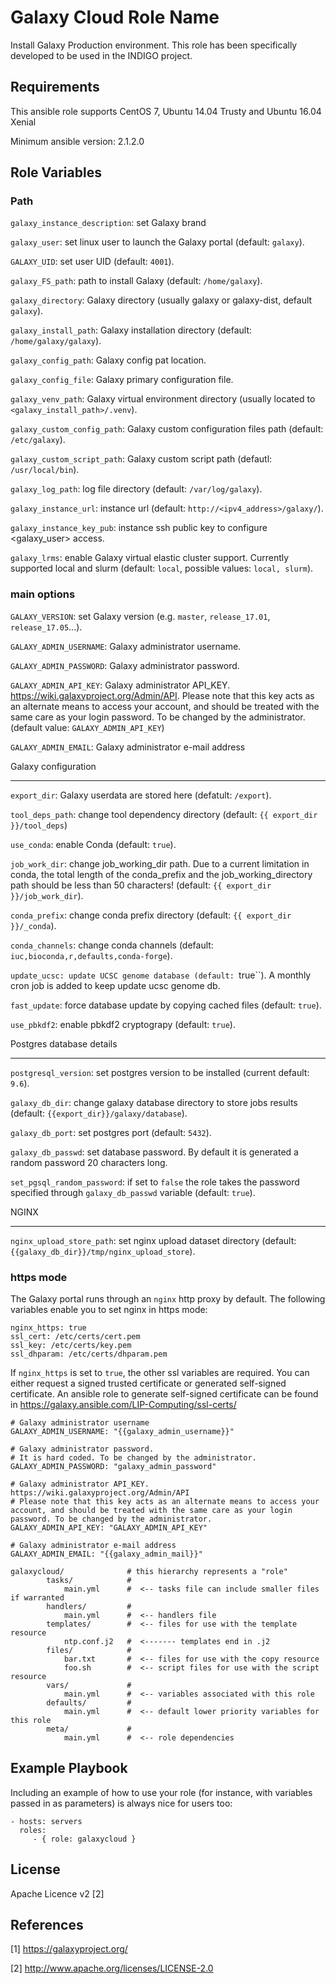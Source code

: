 Galaxy Cloud Role Name
======================

Install Galaxy Production environment.
This role has been specifically developed to be used in the INDIGO project.

Requirements
------------
This ansible role supports CentOS 7, Ubuntu 14.04 Trusty and Ubuntu 16.04 Xenial

Minimum ansible version: 2.1.2.0

Role Variables
--------------

### Path ###

`galaxy_instance_description`: set Galaxy brand

`galaxy_user`: set linux user to launch the Galaxy portal (default: ``galaxy``).

`GALAXY_UID`: set user UID (default: ``4001``).

`galaxy_FS_path`: path to install Galaxy (default: ``/home/galaxy``).

`galaxy_directory`: Galaxy directory (usually galaxy or galaxy-dist, default ``galaxy``).

`galaxy_install_path`: Galaxy installation directory (default: ``/home/galaxy/galaxy``).

`galaxy_config_path`: Galaxy config pat location.

`galaxy_config_file`: Galaxy primary configuration file.

`galaxy_venv_path`:  Galaxy virtual environment directory (usually located to ``<galaxy_install_path>/.venv``).

`galaxy_custom_config_path`: Galaxy custom configuration files path (default: ``/etc/galaxy``).

`galaxy_custom_script_path`: Galaxy custom script path (defautl: ``/usr/local/bin``).

`galaxy_log_path`: log file directory (default: ``/var/log/galaxy``).

`galaxy_instance_url`: instance url (default:  ``http://<ipv4_address>/galaxy/``).

`galaxy_instance_key_pub`: instance ssh public key to configure <galaxy_user> access.

`galaxy_lrms`: enable  Galaxy virtual elastic cluster support. Currently supported local and slurm (default: ``local``, possible values: ``local, slurm``).

### main options ###

`GALAXY_VERSION`: set Galaxy version (e.g. ``master``, ``release_17.01``, ``release_17.05``...).

`GALAXY_ADMIN_USERNAME`: Galaxy administrator username.

`GALAXY_ADMIN_PASSWORD`: Galaxy administrator password.

`GALAXY_ADMIN_API_KEY`: Galaxy administrator API_KEY. https://wiki.galaxyproject.org/Admin/API. Please note that this key acts as an alternate means to access your account, and should be treated with the same care as your login password. To be changed by the administrator.(default value: ``GALAXY_ADMIN_API_KEY``)

`GALAXY_ADMIN_EMAIL`: Galaxy administrator e-mail address

Galaxy configuration
********************
``export_dir``: Galaxy userdata are stored here (defatult: ``/export``).

``tool_deps_path``: change tool dependency directory (default: ``{{ export_dir }}/tool_deps``)

``use_conda``: enable Conda (default: ``true``).

``job_work_dir``: change job_working_dir path. Due to a current limitation in conda, the total length of the conda_prefix and the job_working_directory path should be less than 50 characters! (default: ``{{ export_dir }}/job_work_dir``).

``conda_prefix``: change conda prefix directory (default: ``{{ export_dir }}/_conda``).

``conda_channels``: change conda channels (default: ``iuc,bioconda,r,defaults,conda-forge``).

``update_ucsc: update UCSC genome database (default: ``true``). A monthly cron job is added to keep update ucsc genome db.

``fast_update``: force database update by copying cached files (default: ``true``).

``use_pbkdf2``: enable pbkdf2 cryptograpy (default: ``true``).

Postgres database details
*************************
``postgresql_version``: set postgres version to be installed (current default: ``9.6``).

``galaxy_db_dir``: change galaxy database directory to store jobs results  (default: ``{{export_dir}}/galaxy/database``).

``galaxy_db_port``: set postgres port (default: ``5432``).

``galaxy_db_passwd``: set database password. By default it is generated a random password 20 characters long.

``set_pgsql_random_password``: if set to ``false`` the role takes the password specified through ``galaxy_db_passwd`` variable (default: ``true``).

NGINX
*****
``nginx_upload_store_path``: set nginx upload dataset directory (default: ``{{galaxy_db_dir}}/tmp/nginx_upload_store``).




### https mode ###

The Galaxy portal runs through an `nginx` http proxy by default. The following
variables enable you to set nginx in https mode:

```
nginx_https: true
ssl_cert: /etc/certs/cert.pem
ssl_key: /etc/certs/key.pem
ssl_dhparam: /etc/certs/dhparam.pem
```

If `nginx_https` is set to `true`, the other ssl variables are required.
You can either request a signed trusted certificate or generated self-signed
certificate. An ansible role to generate self-signed certificate can be found
in https://galaxy.ansible.com/LIP-Computing/ssl-certs/

```
# Galaxy administrator username
GALAXY_ADMIN_USERNAME: "{{galaxy_admin_username}}"

# Galaxy administrator password.
# It is hard coded. To be changed by the administrator.
GALAXY_ADMIN_PASSWORD: "galaxy_admin_password"

# Galaxy administrator API_KEY. https://wiki.galaxyproject.org/Admin/API
# Please note that this key acts as an alternate means to access your account, and should be treated with the same care as your login password. To be changed by the administrator.
GALAXY_ADMIN_API_KEY: "GALAXY_ADMIN_API_KEY"

# Galaxy administrator e-mail address
GALAXY_ADMIN_EMAIL: "{{galaxy_admin_mail}}"
```

```
galaxycloud/              # this hierarchy represents a "role"
        tasks/            #
            main.yml      #  <-- tasks file can include smaller files if warranted
        handlers/         #
            main.yml      #  <-- handlers file
        templates/        #  <-- files for use with the template resource
            ntp.conf.j2   #  <------- templates end in .j2
        files/            #
            bar.txt       #  <-- files for use with the copy resource
            foo.sh        #  <-- script files for use with the script resource
        vars/             #
            main.yml      #  <-- variables associated with this role
        defaults/         #
            main.yml      #  <-- default lower priority variables for this role
        meta/             #
            main.yml      #  <-- role dependencies

```

Example Playbook
----------------

Including an example of how to use your role (for instance, with variables passed in as parameters) is always nice for users too:

    - hosts: servers
      roles:
         - { role: galaxycloud }

License
-------

Apache Licence v2 [2]

References
-------

[1] https://galaxyproject.org/

[2] http://www.apache.org/licenses/LICENSE-2.0



